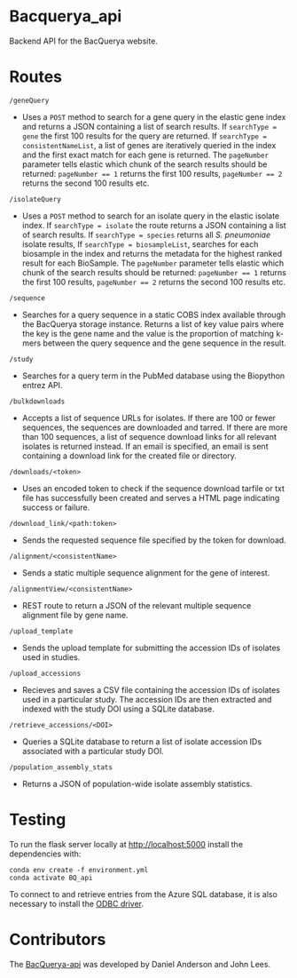 # Bacquerya_api

Backend API for the BacQuerya website.

# Routes

```/geneQuery```
* Uses a ```POST``` method to search for a gene query in the elastic gene index and returns a JSON containing a list of search results. If ```searchType = gene``` the first 100 results for the query are returned. If ```searchType = consistentNameList```, a list of genes are iteratively queried in the index and the first exact match for each gene is returned. The ```pageNumber``` parameter tells elastic which chunk of the search results should be returned: ```pageNumber == 1``` returns the first 100 results, ```pageNumber == 2``` returns the second 100 results etc.

```/isolateQuery```
* Uses a ```POST``` method to search for an isolate query in the elastic isolate index. If ```searchType = isolate``` the route returns a JSON containing a list of search results. If ```searchType = species``` returns all *S. pneumoniae* isolate results, If ```searchType = biosampleList```, searches for each biosample in the index and returns the metadata for the highest ranked result for each BioSample. The ```pageNumber``` parameter tells elastic which chunk of the search results should be returned: ```pageNumber == 1``` returns the first 100 results, ```pageNumber == 2``` returns the second 100 results etc.

```/sequence```
* Searches for a query sequence in a static COBS index available through the BacQuerya storage instance. Returns a list of key value pairs where the key is the gene name and the value is the proportion of matching k-mers between the query sequence and the gene sequence in the result.

```/study```
* Searches for a query term in the PubMed database using the Biopython entrez API.

```/bulkdownloads```
* Accepts a list of sequence URLs for isolates. If there are 100 or fewer sequences, the sequences are downloaded and tarred. If there are more than 100 sequences, a list of sequence download links for all relevant isolates is returned instead. If an email is specified, an email is sent containing a download link for the created file or directory.

```/downloads/<token>```
* Uses an encoded token to check if the sequence download tarfile or txt file has successfully been created and serves a HTML page indicating success or failure.

```/download_link/<path:token>```
* Sends the requested sequence file specified by the token for download.

```/alignment/<consistentName>```
* Sends a static multiple sequence alignment for the gene of interest.

```/alignmentView/<consistentName>```
* REST route to return a JSON of the relevant multiple sequence alignment file by gene name.

```/upload_template```
* Sends the upload template for submitting the accession IDs of isolates used in studies.

```/upload_accessions```
* Recieves and saves a CSV file containing the accession IDs of isolates used in a particular study. The accession IDs are then extracted and indexed with the study DOI using a SQLite database.

```/retrieve_accessions/<DOI>```
* Queries a SQLite database to return a list of isolate accession IDs associated with a particular study DOI.

```/population_assembly_stats```
* Returns a JSON of population-wide isolate assembly statistics.

# Testing

To run the flask server locally at [http://localhost:5000](http://localhost:5000) install the dependencies with:
```
conda env create -f environment.yml
conda activate BQ_api
``` 
To connect to and retrieve entries from the Azure SQL database, it is also necessary to install the [ODBC driver](https://docs.microsoft.com/en-us/sql/connect/odbc/download-odbc-driver-for-sql-server?view=sql-server-ver15). 

# Contributors

The [BacQuerya-api](https://github.com/bacpop/BacQuerya-api) was developed by Daniel Anderson and John Lees.
